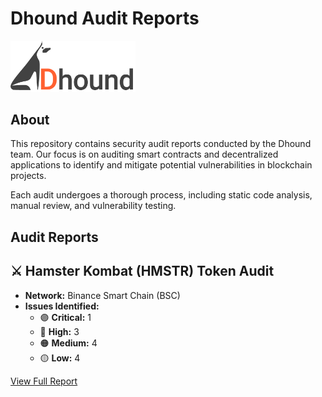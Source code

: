 # Dhound Audit Reports

<img src="./Dhound_Logo.png" alt="Dhound" width="200">

## About

This repository contains security audit reports conducted by the Dhound team. Our focus is on auditing smart contracts and decentralized applications to identify and mitigate potential vulnerabilities in blockchain projects.

Each audit undergoes a thorough process, including static code analysis, manual review, and vulnerability testing.

## Audit Reports

## ⚔️ Hamster Kombat (HMSTR) Token Audit

- **Network:** Binance Smart Chain (BSC)
- **Issues Identified:**
  - 🟣 **Critical:** 1  
  - 🔴 **High:** 3 
  - 🟠 **Medium:** 4  
  - 🟡 **Low:** 4

[View Full Report](./2024/Hamster_Kombat_Smart_Contract_Audit_0x631b13F1D9946114EF7139a313d7E338F7A05d12.pdf)
